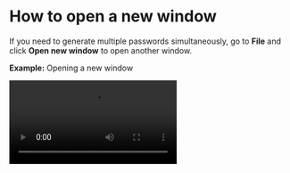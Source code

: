 # How to open a new window

If you need to generate multiple passwords simultaneously, go to **File** and click **Open new window** to open another window.

**Example:** Opening a new window

![type:video](https://github.com/josh-wong/passGen/tree/main/docs/assets/screenshots/open_new_window.mp4)